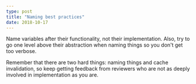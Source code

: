 ```yaml
---
type: post
title: "Naming best practices"
date: 2018-10-17
---
```


Name variables after their functionality, not their implementation.
Also, try to go one level above their abstraction when naming things
so you don't get too verbose.

Remember that there are two hard things:
naming things and cache invalidation,
so keep getting feedback from reviewers who are not as deeply
involved in implementation as you are.

